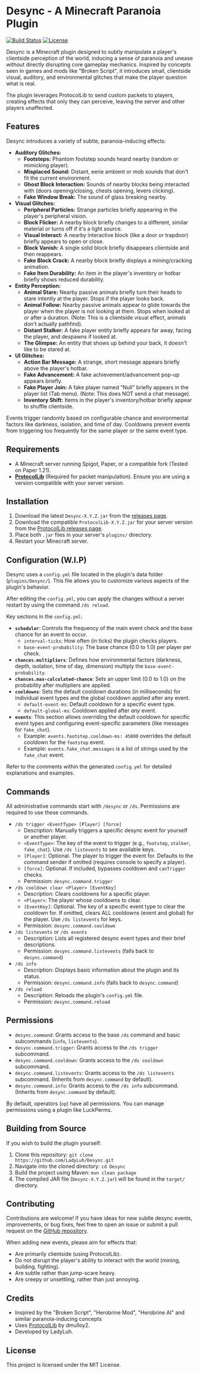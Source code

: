 # Desync - A Minecraft Paranoia Plugin

[![Build Status](https://img.shields.io/badge/Status-In%20Development-orange)](https://github.com/LadyLuh/Desync)
[![License](https://img.shields.io/badge/License-MIT-blue.svg)](LICENSE)

Desync is a Minecraft plugin designed to subtly manipulate a player's clientside perception of the world, inducing a sense of paranoia and unease without directly disrupting core gameplay mechanics. Inspired by concepts seen in games and mods like "Broken Script", it introduces small, clientside visual, auditory, and environmental glitches that make the player question what is real.

The plugin leverages ProtocolLib to send custom packets to players, creating effects that only they can perceive, leaving the server and other players unaffected.

## Features

Desync introduces a variety of subtle, paranoia-inducing effects:

*   **Auditory Glitches:**
    *   **Footsteps:** Phantom footstep sounds heard nearby (random or mimicking player).
    *   **Misplaced Sound:** Distant, eerie ambient or mob sounds that don't fit the current environment.
    *   **Ghost Block Interaction:** Sounds of nearby blocks being interacted with (doors opening/closing, chests opening, levers clicking).
    *   **Fake Window Break:** The sound of glass breaking nearby.
*   **Visual Glitches:**
    *   **Peripheral Particles:** Strange particles briefly appearing in the player's peripheral vision.
    *   **Block Flicker:** A nearby block briefly changes to a different, similar material or turns off if it's a light source.
    *   **Visual Interact:** A nearby interactive block (like a door or trapdoor) briefly appears to open or close.
    *   **Block Vanish:** A single solid block briefly disappears clientside and then reappears.
    *   **Fake Block Crack:** A nearby block briefly displays a mining/cracking animation.
    *   **Fake Item Durability:** An item in the player's inventory or hotbar briefly shows reduced durability.
*   **Entity Perception:**
    *   **Animal Stare:** Nearby passive animals briefly turn their heads to stare intently at the player. Stops if the player looks back.
    *   **Animal Follow:** Nearby passive animals appear to glide towards the player when the player is not looking at them. Stops when looked at or after a duration. (Note: This is a clientside visual effect, animals don't actually pathfind).
    *   **Distant Stalker:** A fake player entity briefly appears far away, facing the player, and despawns if looked at.
    *   **The Glimpse:** An entity that shows up behind your back, it doesn't like to be stared at.
*   **UI Glitches:**
    *   **Action Bar Message:** A strange, short message appears briefly above the player's hotbar.
    *   **Fake Advancement:** A fake achievement/advancement pop-up appears briefly.
    *   **Fake Player Join:** A fake player named "Null" briefly appears in the player list (Tab menu). (Note: This does NOT send a chat message).
    *   **Inventory Shift:** Items in the player's inventory/hotbar briefly appear to shuffle clientside.

Events trigger randomly based on configurable chance and environmental factors like darkness, isolation, and time of day. Cooldowns prevent events from triggering too frequently for the same player or the same event type.

## Requirements

*   A Minecraft server running Spigot, Paper, or a compatible fork (Tested on Paper 1.21).
*   [**ProtocolLib**](https://www.spigotmc.org/resources/protocollib.1997/) (Required for packet manipulation). Ensure you are using a version compatible with your server version.

## Installation

1.  Download the latest `Desync-X.Y.Z.jar` from the [releases page](link_to_releases_page).
2.  Download the compatible `ProtocolLib-X.Y.Z.jar` for your server version from the [ProtocolLib releases page](https://ci.dmulloy2.net/job/ProtocolLib/).
3.  Place both `.jar` files in your server's `plugins/` directory.
4.  Restart your Minecraft server.

## Configuration (W.I.P)

Desync uses a `config.yml` file located in the plugin's data folder (`plugins/Desync/`). This file allows you to customize various aspects of the plugin's behavior.

After editing the `config.yml`, you can apply the changes without a server restart by using the command `/ds reload`.

Key sections in the `config.yml`:

*   **`scheduler`**: Controls the frequency of the main event check and the base chance for an event to occur.
    *   `interval-ticks`: How often (in ticks) the plugin checks players.
    *   `base-event-probability`: The base chance (0.0 to 1.0) per player per check.
*   **`chances.multipliers`**: Defines how environmental factors (darkness, depth, isolation, time of day, dimension) multiply the `base-event-probability`.
*   **`chances.max-calculated-chance`**: Sets an upper limit (0.0 to 1.0) on the probability after multipliers are applied.
*   **`cooldowns`**: Sets the default cooldown durations (in milliseconds) for individual event types and the global cooldown applied after any event.
    *   `default-event-ms`: Default cooldown for a specific event type.
    *   `default-global-ms`: Cooldown applied after *any* event.
*   **`events`**: This section allows overriding the default cooldown for specific event types and configuring event-specific parameters (like messages for `fake_chat`).
    *   Example: `events.footstep.cooldown-ms: 45000` overrides the default cooldown for the `footstep` event.
    *   Example: `events.fake_chat.messages` is a list of strings used by the `fake_chat` event.

Refer to the comments within the generated `config.yml` for detailed explanations and examples.

## Commands

All administrative commands start with `/desync` or `/ds`. Permissions are required to use these commands.

*   `/ds trigger <EventType> [Player] [force]`
    *   Description: Manually triggers a specific desync event for yourself or another player.
    *   `<EventType>`: The key of the event to trigger (e.g., `footstep`, `stalker`, `fake_chat`). Use `/ds listevents` to see available keys.
    *   `[Player]`: Optional. The player to trigger the event for. Defaults to the command sender if omitted (requires console to specify a player).
    *   `[force]`: Optional. If included, bypasses cooldown and `canTrigger` checks.
    *   Permission: `desync.command.trigger`
*   `/ds cooldown clear <Player> [EventKey]`
    *   Description: Clears cooldowns for a specific player.
    *   `<Player>`: The player whose cooldowns to clear.
    *   `[EventKey]`: Optional. The key of a specific event type to clear the cooldown for. If omitted, clears ALL cooldowns (event and global) for the player. Use `/ds listevents` for keys.
    *   Permission: `desync.command.cooldown`
*   `/ds listevents` or `/ds events`
    *   Description: Lists all registered desync event types and their brief descriptions.
    *   Permission: `desync.command.listevents` (falls back to `desync.command`)
*   `/ds info`
    *   Description: Displays basic information about the plugin and its status.
    *   Permission: `desync.command.info` (falls back to `desync.command`)
*   `/ds reload`
    *   Description: Reloads the plugin's `config.yml` file.
    *   Permission: `desync.command.reload`

## Permissions

*   `desync.command`: Grants access to the base `/ds` command and basic subcommands (`info`, `listevents`).
*   `desync.command.trigger`: Grants access to the `/ds trigger` subcommand.
*   `desync.command.cooldown`: Grants access to the `/ds cooldown` subcommand.
*   `desync.command.listevents`: Grants access to the `/ds listevents` subcommand. (Inherits from `desync.command` by default).
*   `desync.command.info`: Grants access to the `/ds info` subcommand. (Inherits from `desync.command` by default).

By default, operators (`op`) have all permissions. You can manage permissions using a plugin like LuckPerms.

## Building from Source

If you wish to build the plugin yourself:

1.  Clone this repository: `git clone https://github.com/LadyLuh/Desync.git`
2.  Navigate into the cloned directory: `cd Desync`
3.  Build the project using Maven: `mvn clean package`
4.  The compiled JAR file (`Desync-X.Y.Z.jar`) will be found in the `target/` directory.

## Contributing

Contributions are welcome! If you have ideas for new subtle desync events, improvements, or bug fixes, feel free to open an issue or submit a pull request on the [GitHub repository](https://github.com/LadyLuh/Desync).

When adding new events, please aim for effects that:
*   Are primarily clientside (using ProtocolLib).
*   Do not disrupt the player's ability to interact with the world (mining, building, fighting).
*   Are subtle rather than jump-scare heavy.
*   Are creepy or unsettling, rather than just annoying.

## Credits

*   Inspired by the "Broken Script", "Herobrine Mod", "Herobrine AI" and similar paranoia-inducing concepts
*   Uses [ProtocolLib](https://www.spigotmc.org/resources/protocollib.39/) by dmulloy2.
*   Developed by LadyLuh.

## License

This project is licensed under the MIT License.
